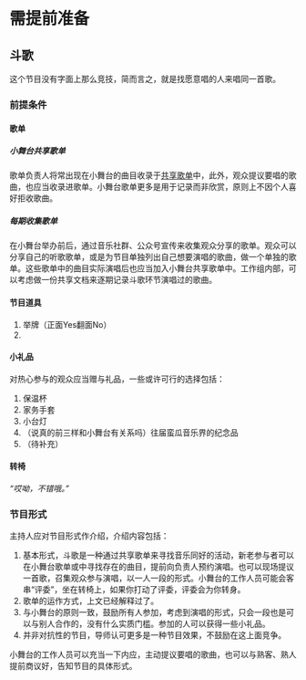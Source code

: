 # 需提前准备

## 斗歌
这个节目没有字面上那么竞技，简而言之，就是找愿意唱的人来唱同一首歌。

### 前提条件
#### 歌单
##### 小舞台共享歌单
歌单负责人将常出现在小舞台的曲目收录于[共享歌单](https://music.163.com/playlist?id=13612760734&uct2=U2FsdGVkX184xw+HA1xtCOnasYwvzMNyHym4H4S1AN8=)中，此外，观众提议要唱的歌曲，也应当收录进歌单。小舞台歌单更多是用于记录而非欣赏，原则上不因个人喜好拒收歌曲。
##### 每期收集歌单
在小舞台举办前后，通过音乐社群、公众号宣传来收集观众分享的歌单。观众可以分享自己的听歌歌单，或是为节目单独列出自己想要演唱的歌曲，做一个单独的歌单。这些歌单中的曲目实际演唱后也应当加入小舞台共享歌单中。工作组内部，可以考虑做一份共享文档来逐期记录斗歌环节演唱过的歌曲。

#### 节目道具
1. 举牌（正面Yes翻面No）
2. 
#### 小礼品
对热心参与的观众应当赠与礼品，一些或许可行的选择包括：
1. 保温杯
2. 家务手套
3. 小台灯
4. （说真的前三样和小舞台有关系吗）往届蛮瓜音乐界的纪念品
5. （待补充）
#### 转椅
*“哎呦，不错哦。”*

### 节目形式
主持人应对节目形式作介绍，介绍内容包括：
1. 基本形式，斗歌是一种通过共享歌单来寻找音乐同好的活动，新老参与者可以在小舞台歌单或中寻找存在的曲目，提前向负责人预约演唱。也可以现场提议一首歌，召集观众参与演唱，以一人一段的形式。小舞台的工作人员可能会客串“评委”，坐在转椅上，如果你打动了评委，评委会为你转身。
2. 歌单的运作方式，上文已经解释过了。
3. 与小舞台的原则一致，鼓励所有人参加，考虑到演唱的形式，只会一段也是可以与别人合作的，没有什么实质门槛。参加的人可以获得一些小礼品。
4. 并非对抗性的节目，导师认可更多是一种节目效果，不鼓励在这上面竞争。

小舞台的工作人员可以充当一下内应，主动提议要唱的歌曲，也可以与熟客、熟人提前商议好，告知节目的具体形式。

